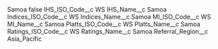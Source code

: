 <?xml version="1.0" encoding="UTF-8"?>
<CustomMetadata xmlns="http://soap.sforce.com/2006/04/metadata" xmlns:xsi="http://www.w3.org/2001/XMLSchema-instance" xmlns:xsd="http://www.w3.org/2001/XMLSchema">
    <label>Samoa</label>
    <protected>false</protected>
    <values>
        <field>IHS_ISO_Code__c</field>
        <value xsi:type="xsd:string">WS</value>
    </values>
    <values>
        <field>IHS_Name__c</field>
        <value xsi:type="xsd:string">Samoa</value>
    </values>
    <values>
        <field>Indices_ISO_Code__c</field>
        <value xsi:type="xsd:string">WS</value>
    </values>
    <values>
        <field>Indices_Name__c</field>
        <value xsi:type="xsd:string">Samoa</value>
    </values>
    <values>
        <field>MI_ISO_Code__c</field>
        <value xsi:type="xsd:string">WS</value>
    </values>
    <values>
        <field>MI_Name__c</field>
        <value xsi:type="xsd:string">Samoa</value>
    </values>
    <values>
        <field>Platts_ISO_Code__c</field>
        <value xsi:type="xsd:string">WS</value>
    </values>
    <values>
        <field>Platts_Name__c</field>
        <value xsi:type="xsd:string">Samoa</value>
    </values>
    <values>
        <field>Ratings_ISO_Code__c</field>
        <value xsi:type="xsd:string">WS</value>
    </values>
    <values>
        <field>Ratings_Name__c</field>
        <value xsi:type="xsd:string">Samoa</value>
    </values>
    <values>
        <field>Referral_Region__c</field>
        <value xsi:type="xsd:string">Asia_Pacific</value>
    </values>
</CustomMetadata>
